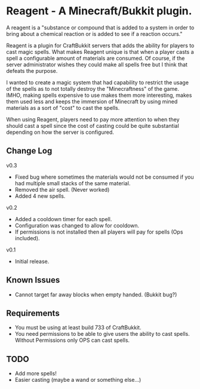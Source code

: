 Reagent - A Minecraft/Bukkit plugin.
====================================

A reagent is a "substance or compound that is added to a system in order to bring about a chemical reaction or is added to see if a reaction occurs."

Reagent is a plugin for CraftBukkit servers that adds the ability for players to cast magic spells. What makes Reagent unique is that when a player casts a spell a configurable amount of materials are consumed. Of course, if the server administrator wishes they could make all spells free but I think that defeats the purpose.

I wanted to create a magic system that had capability to restrict the usage of the spells as to not totally destroy the "Minecraftness" of the game. IMHO, making spells expensive to use makes them more interesting, makes them used less and keeps the immersion of Minecraft by using mined materials as a sort of "cost" to cast the spells.

When using Reagent, players need to pay more attention to when they should cast a spell since the cost of casting could be quite substantial depending on how the server is configured.


Change Log
----------

v0.3

- Fixed bug where sometimes the materials would not be consumed if you had multiple small stacks of the same material.
- Removed the air spell. (Never worked)
- Added 4 new spells.

v0.2

- Added a cooldown timer for each spell.
- Configuration was changed to allow for cooldown.
- If permissions is not installed then all players will pay for spells (Ops included).

v0.1

- Initial release.


Known Issues
------------

- Cannot target far away blocks when empty handed. (Bukkit bug?)


Requirements
------------

- You must be using at least build 733 of CraftBukkit.
- You need permissions to be able to give users the ability to cast spells. Without Permissions only OPS can cast spells.


TODO
----

- Add more spells!
- Easier casting (maybe a wand or something else...)